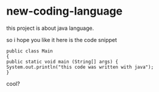 # new-coding-language
this project is about java language.

so i hope you like it here is the code snippet

```
public class Main
{
public static void main (String[] args) {
System.out.println("this code was written with java");
}
```

cool?
